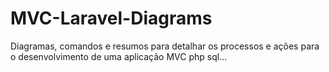 # MVC-Laravel-Diagrams
Diagramas, comandos e resumos para detalhar os processos e ações para o desenvolvimento de uma aplicação MVC php sql...
